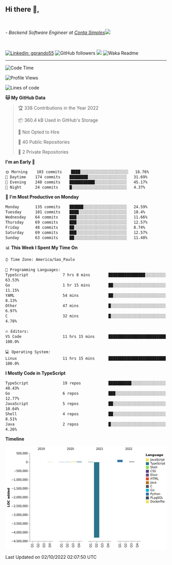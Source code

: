 <h2>Hi there  👋,</h2> </br>

<p><em>- Backend Software Engineer at <a href="https://contasimples.com">Conta Simples</a><img src="https://media.giphy.com/media/WUlplcMpOCEmTGBtBW/giphy.gif" width="30"> 
</em></p></br>


[![Linkedin: gprando55](https://img.shields.io/badge/-gprando55-blue?style=flat-square&logo=Linkedin&logoColor=white&link=https://www.linkedin.com/in/gprando55/)](https://www.linkedin.com/in/gprando55)
![GitHub followers](https://img.shields.io/github/followers/gprando55?label=Follow&style=social)
![](https://visitor-badge.glitch.me/badge?page_id=gprando55.gprando55)
![Waka Readme](https://github.com/gprando55/gprando55/workflows/Waka%20Readme/badge.svg)

---
<!--START_SECTION:waka-->
![Code Time](http://img.shields.io/badge/Code%20Time-2%2C047%20hrs%2044%20mins-blue)

![Profile Views](http://img.shields.io/badge/Profile%20Views-5-blue)

![Lines of code](https://img.shields.io/badge/From%20Hello%20World%20I%27ve%20Written--4%20Million%20lines%20of%20code-blue)

**🐱 My GitHub Data** 

> 🏆 338 Contributions in the Year 2022
 > 
> 📦 360.4 kB Used in GitHub's Storage 
 > 
> 🚫 Not Opted to Hire
 > 
> 📜 40 Public Repositories 
 > 
> 🔑 2 Private Repositories  
 > 
**I'm an Early 🐤** 

```text
🌞 Morning    103 commits    ████░░░░░░░░░░░░░░░░░░░░░   18.76% 
🌆 Daytime    174 commits    ████████░░░░░░░░░░░░░░░░░   31.69% 
🌃 Evening    248 commits    ███████████░░░░░░░░░░░░░░   45.17% 
🌙 Night      24 commits     █░░░░░░░░░░░░░░░░░░░░░░░░   4.37%

```
📅 **I'm Most Productive on Monday** 

```text
Monday       135 commits    ██████░░░░░░░░░░░░░░░░░░░   24.59% 
Tuesday      101 commits    ████░░░░░░░░░░░░░░░░░░░░░   18.4% 
Wednesday    64 commits     ███░░░░░░░░░░░░░░░░░░░░░░   11.66% 
Thursday     69 commits     ███░░░░░░░░░░░░░░░░░░░░░░   12.57% 
Friday       48 commits     ██░░░░░░░░░░░░░░░░░░░░░░░   8.74% 
Saturday     69 commits     ███░░░░░░░░░░░░░░░░░░░░░░   12.57% 
Sunday       63 commits     ██░░░░░░░░░░░░░░░░░░░░░░░   11.48%

```


📊 **This Week I Spent My Time On** 

```text
⌚︎ Time Zone: America/Sao_Paulo

💬 Programming Languages: 
TypeScript               7 hrs 8 mins        ████████████████░░░░░░░░░   63.53% 
Go                       1 hr 15 mins        ██░░░░░░░░░░░░░░░░░░░░░░░   11.15% 
YAML                     54 mins             ██░░░░░░░░░░░░░░░░░░░░░░░   8.13% 
Other                    47 mins             █░░░░░░░░░░░░░░░░░░░░░░░░   6.97% 
C                        32 mins             █░░░░░░░░░░░░░░░░░░░░░░░░   4.78%

🔥 Editors: 
VS Code                  11 hrs 15 mins      █████████████████████████   100.0%

💻 Operating System: 
Linux                    11 hrs 15 mins      █████████████████████████   100.0%

```

**I Mostly Code in TypeScript** 

```text
TypeScript               19 repos            ██████████░░░░░░░░░░░░░░░   40.43% 
Go                       6 repos             ███░░░░░░░░░░░░░░░░░░░░░░   12.77% 
JavaScript               5 repos             ██░░░░░░░░░░░░░░░░░░░░░░░   10.64% 
Shell                    4 repos             ██░░░░░░░░░░░░░░░░░░░░░░░   8.51% 
Java                     2 repos             █░░░░░░░░░░░░░░░░░░░░░░░░   4.26%

```


**Timeline**

![Chart not found](https://raw.githubusercontent.com/gprando55/gprando55/master/charts/bar_graph.png) 


 Last Updated on 02/10/2022 02:07:50 UTC
<!--END_SECTION:waka-->
